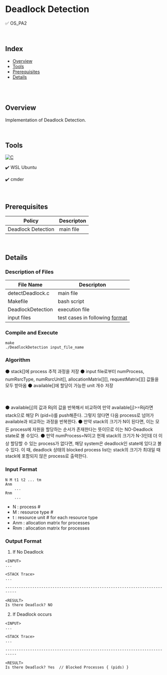 # Deadlock Detection
✅ OS_PA2

<br>

## Index
+ [Overview](#ov)
+ [Tools](#with)
+ [Prerequisites](#pre)
+ [Details](#details)

<br><br>

## Overview <a name = "ov"></a>

Implementation of Deadlock Detection.


<br>

## Tools <a name = "with"></a>

<a href="https://github.com/search?q=user%3ADenverCoder1+is%3Arepo+language%3Ac"><img alt="C" src="https://img.shields.io/badge/C-2370ED.svg?logo=c&logoColor=white"></a>

✔️ WSL Ubuntu

✔️ cmder


<br>

## Prerequisites <a name = "pre"></a>

|Policy|Descripton|
|------|---|
|Deadlock Detection|main file|


<br>

## Details <a name = "details"></a>

### Description of Files

|File Name|Descripton|
|------|---|
|detectDeadlock.c|main file|
|Makefile|bash script|
|DeadlockDetection|execution file|
|input files|test cases in following [format](#inputF)|

### Compile and Execute

```
make
./DeadlockDetection input_file_name
```

### Algorithm

⚫ stack[]에 process 추적 과정을 저장
⚫ input file로부터 numProcess, numRsrcType, numRsrcUnit[], allocationMatrix[][], requestMatrix[][] 값들을 모두 받아옴
⚫ available[]에 할당이 가능한 unit 개수 저장

<br>

⚫ available[j]의 값과 Rij의 값을 반복해서 비교하여 만약 available[j]>=Rij라면 stack으로 해당 Pi (pid=i)를 push해준다.
그렇지 않다면 다음 process로 넘어가 available과 비교하는 과정을 반복한다.
⚫ 만약 stack의 크기가 N이 된다면, 이는 모든 process에 자원을 할당하는 순서가 존재한다는 뜻이므로 이는 NO-Deadlock state로 볼 수있다.
⚫ 만약 numProcess=N이고 현재 stack의 크기가 N-3인데 더 이상 할당할 수 있는 process가 없다면, 해당 system은 deadlock인 state에 있다고 볼 수 있다.
이 때, deadlock 상태의 blocked process list는 stack의 크기가 최대일 때 stack에 포함되지 않은 process로 출력한다.


### Input Format <a name="inputF"></a>
  
  ```
  N M t1 t2 ... tm
  Anm
      ...
  Rnm
      ...
  ```
  
  - N : process #
  - M : resource type # 
  - t : resource unit # for each resource type
  - Anm : allocation matrix for processes
  - Rnm : allocation matrix for processes
  
### Output Format
 
 1. If No Deadlock
  ```
<INPUT>
...

<STACK Trace>
...

---------------------------------------------------------------------------

<RESULT>
Is there Deadlock? NO

  ```

2. If Deadlock occurs
```
<INPUT>
...

<STACK Trace>
...

---------------------------------------------------------------------------

<RESULT>
Is there Deadlock? Yes  // Blocked Processes { (pids) }

  ```
